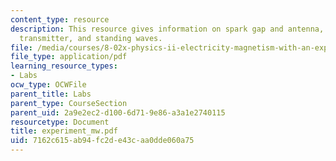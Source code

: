 ```yaml
---
content_type: resource
description: This resource gives information on spark gap and antenna, building the
  transmitter, and standing waves.
file: /media/courses/8-02x-physics-ii-electricity-magnetism-with-an-experimental-focus-spring-2005/7162c615ab94fc2de43caa0dde060a75_experiment_mw.pdf
file_type: application/pdf
learning_resource_types:
- Labs
ocw_type: OCWFile
parent_title: Labs
parent_type: CourseSection
parent_uid: 2a9e2ec2-d100-6d71-9e86-a3a1e2740115
resourcetype: Document
title: experiment_mw.pdf
uid: 7162c615-ab94-fc2d-e43c-aa0dde060a75
---
```

